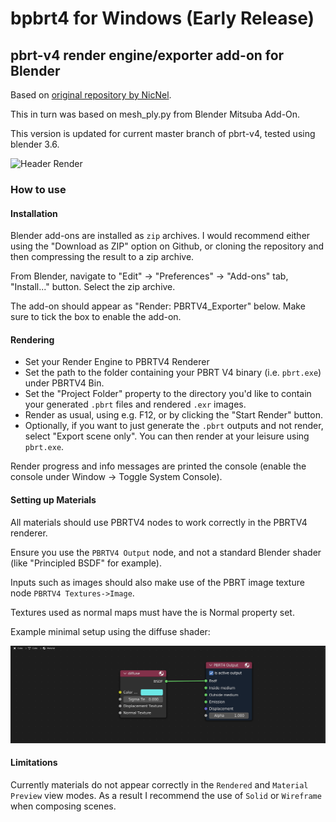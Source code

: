# bpbrt4 for Windows (Early Release)
## pbrt-v4 render engine/exporter add-on for Blender
Based on [original repository by NicNel](https://github.com/NicNel/bpbrt4).

This in turn was based on mesh_ply.py from Blender Mitsuba Add-On.

This version is updated for current master branch of pbrt-v4, tested using blender 3.6.

![Header Render](images/teaser1.png)
### How to use

#### Installation

Blender add-ons are installed as `zip` archives. I would recommend either using the "Download as ZIP" option on Github, or cloning the repository and then compressing the result to a zip archive.

From Blender, navigate to "Edit" -> "Preferences" -> "Add-ons" tab, "Install..." button. Select the zip archive. 

The add-on should appear as "Render: PBRTV4_Exporter" below. Make sure to tick the box to enable the add-on.

#### Rendering

- Set your Render Engine to PBRTV4 Renderer
- Set the path to the folder containing your PBRT V4 binary (i.e. `pbrt.exe`) under PBRTV4 Bin.
- Set the "Project Folder" property to the directory you'd like to contain your generated `.pbrt` files and rendered `.exr` images.
- Render as usual, using e.g. F12, or by clicking the "Start Render" button.
- Optionally, if you want to just generate the `.pbrt` outputs and not render, select "Export scene only". You can then render at your leisure using `pbrt.exe`.

Render progress and info messages are printed the console (enable the console under Window -> Toggle System Console).

#### Setting up Materials

All materials should use PBRTV4 nodes to work correctly in the PBRTV4 renderer.

Ensure you use the `PBRTV4 Output` node, and not a standard Blender shader (like "Principled BSDF" for example).

Inputs such as images should also make use of the PBRT image texture node `PBRTV4 Textures->Image`.

Textures used as normal maps must have the is Normal property set.

Example minimal setup using the diffuse shader:

![Example Minimal Nodes](images/examplematerial.png)

#### Limitations

Currently materials do not appear correctly in the `Rendered` and `Material Preview` view modes. As a result I recommend the use of `Solid` or `Wireframe` when composing scenes.

